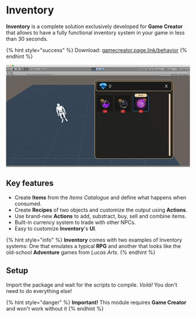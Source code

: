 # Inventory

**Inventory** is a complete solution exclusively developed for **Game Creator** that allows to have a fully functional inventory system in your game in less than 30 seconds.

{% hint style="success" %}
Download: [gamecreator.page.link/behavior](https://gamecreator.page.link/inventory)
{% endhint %}

![\(Example of the RPG skin that comes with the Inventory module\)](../../.gitbook/assets/inventory-header.jpg)

## Key features <a id="key-features"></a>

* Create **Items** from the _Items Catalogue_ and define what happens when consumed.
* Create **Recipes** of two objects and customize the output using **Actions**.
* Use brand-new **Actions** to add, substract, buy, sell and combine items.
* Built-in currency system to trade with other NPCs.
* Easy to customize **Inventory**'s **UI**.

{% hint style="info" %}
**Inventory** comes with two examples of Inventory systems: One that emulates a typical **RPG** and another that looks like the old-school **Adventure** games from _Lucas Arts_.
{% endhint %}

## Setup <a id="setup"></a>

Import the package and wait for the scripts to compile. _Voilá!_ You don't need to do everything else!

{% hint style="danger" %}
**Important!** This module requires **Game Creator** and won't work without it
{% endhint %}

